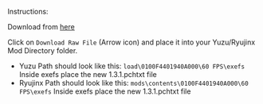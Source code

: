 Instructions:

Download from [here](https://github.com/StevensND/switch-port-mods/blob/main/Master%20Detective%20Archives%3A%20RAIN%20CODE/Asia%20%5B0100F4401940A000%5D/1.3.1/60%20FPS/1.3.1.pchtxt) 

Click on `Download Raw File` (Arrow icon) and place it into your Yuzu/Ryujinx Mod Directory folder.

- Yuzu Path should look like this: `load\0100F4401940A000\60 FPS\exefs` Inside exefs place the new 1.3.1.pchtxt file
- Ryujinx Path should look like this: `mods\contents\0100F4401940A000\60 FPS\exefs` Inside exefs place the new 1.3.1.pchtxt file

